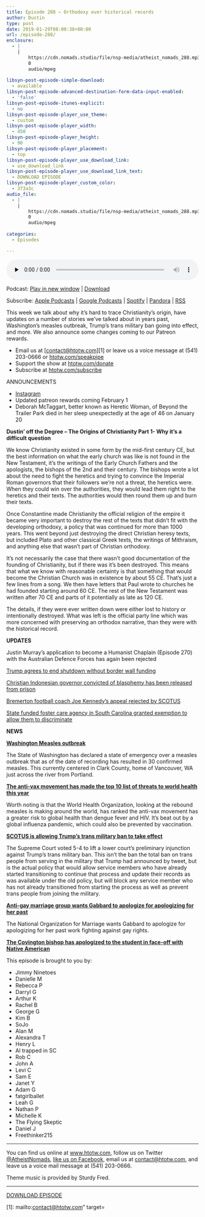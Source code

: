 ```yaml
---
title: Episode 288 – Orthodoxy over historical records
author: Dustin
type: post
date: 2019-01-29T08:00:38+00:00
url: /episode-288/
enclosure:
  - |
    |
        https://cdn.nomads.studio/file/nsp-media/atheist_nomads_288.mp3
        0
        audio/mpeg
        
libsyn-post-episode-simple-download:
  - available
libsyn-post-episode-advanced-destination-form-data-input-enabled:
  - 'false'
libsyn-post-episode-itunes-explicit:
  - no
libsyn-post-episode-player_use_theme:
  - custom
libsyn-post-episode-player_width:
  - 450
libsyn-post-episode-player_height:
  - 90
libsyn-post-episode-player_placement:
  - top
libsyn-post-episode-player_use_download_link:
  - use_download_link
libsyn-post-episode-player_use_download_link_text:
  - DOWNLOAD EPISODE
libsyn-post-episode-player_custom_color:
  - 373a3c
audio_file:
  - |
    |
        https://cdn.nomads.studio/file/nsp-media/atheist_nomads_288.mp3
        0
        audio/mpeg
        
categories:
  - Episodes

---
```

<div itemscope itemtype="http://schema.org/AudioObject">
  <meta itemprop="name" content="Episode 288 &#8211; Orthodoxy over historical records" />
  
  <meta itemprop="uploadDate" content="2019-01-29T01:00:38-07:00" />
  
  <meta itemprop="encodingFormat" content="audio/mpeg" />
  
  <meta itemprop="description" content="
This week we talk about why it's hard to trace Christianity's origin, have updates on a number of stories we've talked about in years past, Washington's measles outbreak, Trump's trans military ban going into effect, and more. We also announce some ..." />
  
  <meta itemprop="contentUrl" content="https://dts.podtrac.com/redirect.mp3/cdn.nomads.studio/file/nsp-media/atheist_nomads_288.mp3" />
  
  <div class="powerpress_player" id="powerpress_player_8551">
    <audio class="wp-audio-shortcode" id="audio-3353-295" preload="none" style="width: 100%;" controls="controls"><source type="audio/mpeg" src="https://dts.podtrac.com/redirect.mp3/cdn.nomads.studio/file/nsp-media/atheist_nomads_288.mp3?_=295" /><a href="https://dts.podtrac.com/redirect.mp3/cdn.nomads.studio/file/nsp-media/atheist_nomads_288.mp3">https://dts.podtrac.com/redirect.mp3/cdn.nomads.studio/file/nsp-media/atheist_nomads_288.mp3</a></audio>
  </div>
</div>

<p class="powerpress_links powerpress_links_mp3">
  Podcast: <a href="https://dts.podtrac.com/redirect.mp3/cdn.nomads.studio/file/nsp-media/atheist_nomads_288.mp3" class="powerpress_link_pinw" target="_blank" title="Play in new window" onclick="return powerpress_pinw('https://htotw.com/?powerpress_pinw=3353-podcast');" rel="nofollow">Play in new window</a> | <a href="https://dts.podtrac.com/redirect.mp3/cdn.nomads.studio/file/nsp-media/atheist_nomads_288.mp3" class="powerpress_link_d" title="Download" rel="nofollow" download="atheist_nomads_288.mp3">Download</a>
</p>

<p class="powerpress_links powerpress_subscribe_links">
  Subscribe: <a href="https://podcasts.apple.com/us/podcast/humanists-take-on-the-world/id530050098?mt=2&ls=1" class="powerpress_link_subscribe powerpress_link_subscribe_itunes" target="_blank" title="Subscribe on Apple Podcasts" rel="nofollow">Apple Podcasts</a> | <a href="https://www.google.com/podcasts?feed=aHR0cDovL2F0aGVpc3Rub21hZHMubGlic3luLmNvbS9yc3M%3D" class="powerpress_link_subscribe powerpress_link_subscribe_googleplay" target="_blank" title="Subscribe on Google Podcasts" rel="nofollow">Google Podcasts</a> | <a href="https://open.spotify.com/show/3LzK2xZGike6Tc1GEMtMbr?si=LieN9SNuTpq96smuaUsH8A" class="powerpress_link_subscribe powerpress_link_subscribe_spotify" target="_blank" title="Subscribe on Spotify" rel="nofollow">Spotify</a> | <a href="https://www.pandora.com/podcast/atheist-nomads/PC:10122?corr=62071012&part=ug" class="powerpress_link_subscribe powerpress_link_subscribe_pandora" target="_blank" title="Subscribe on Pandora" rel="nofollow">Pandora</a> | <a href="https://htotw.com/feed/podcast/" class="powerpress_link_subscribe powerpress_link_subscribe_rss" target="_blank" title="Subscribe via RSS" rel="nofollow">RSS</a>
</p>

This week we talk about why it&#8217;s hard to trace Christianity&#8217;s origin, have updates on a number of stories we&#8217;ve talked about in years past, Washington&#8217;s measles outbreak, Trump&#8217;s trans military ban going into effect, and more. We also announce some changes coming to our Patreon rewards.

<!--more-->

  * Email us at [contact@htotw.com][1] or leave us a voice message at (541) 203-0666 or <a href="https://htotw.com/speakpipe" target="_blank" rel="noopener">htotw.com/speakpipe</a>
  * Support the show at <a href="https://htotw.com/donate" target="_blank" rel="noopener">htotw.com/donate</a>
  * Subscribe at <a href="https://htotw.com/subscribe" target="_blank" rel="noopener">htotw.com/subscribe</a>

ANNOUNCEMENTS

  * <a href="https://www.instagram.com/atheistnomads/" target="_blank" rel="noopener">Instagram</a>
  * Updated patreon rewards coming February 1
  * Deborah McTaggart, better known as Heretic Woman, of Beyond the Trailer Park died in her sleep unexpectedly at the age of 46 on January 20

**Dustin’ off the Degree &#8211; The Origins of Christianity Part 1- Why it’s a difficult question**

We know Christianity existed in some form by the mid-first century CE, but the best information on what the early church was like is not found in the New Testament, it’s the writings of the Early Church Fathers and the apologists, the bishops of the 2nd and their century. The bishops wrote a lot about the need to fight the heretics and trying to convince the Imperial Roman governors that their followers we&#8217;re not a threat, the heretics were. When they could win over the authorities, they would lead them right to the heretics and their texts. The authorities would then round them up and burn their texts.

Once Constantine made Christianity the official religion of the empire it became very important to destroy the rest of the texts that didn&#8217;t fit with the developing orthodoxy, a policy that was continued for more than 1000 years. This went beyond just destroying the direct Christian heresy texts, but included Plato and other classical Greek texts, the writings of Mithraism, and anything else that wasn&#8217;t part of Christian orthodoxy.

It&#8217;s not necessarily the case that there wasn&#8217;t good documentation of the founding of Christianity, but if there was it&#8217;s been destroyed. This means that what we know with reasonable certainty is that something that would become the Christian Church was in existence by about 55 CE. That&#8217;s just a few lines from a song. We then have letters that Paul wrote to churches he had founded starting around 60 CE. The rest of the New Testament was written after 70 CE and parts of it potentially as late as 120 CE.

The details, if they were ever written down were either lost to history or intentionally destroyed. What was left is the official party line which was more concerned with preserving an orthodox narrative, than they were with the historical record.

**UPDATES**

Justin Murray’s application to become a Humanist Chaplain (Episode 270) with the Australian Defence Forces has again been rejected

<a href="https://www.axios.com/government-shutdown-trump-ends-short-term-bill-96e096b0-25b9-41d9-9292-c10686d48a56.html" target="_blank" rel="noopener">Trump agrees to end shutdown without border wall funding</a>

<a href="https://religionnews.com/2019/01/24/governor-convicted-of-blasphemy-freed-from-indonesian-prison" target="_blank" rel="noopener">Christian Indonesian governor convicted of blasphemy has been released from prison</a>

<a href="https://friendlyatheist.patheos.com/2019/01/22/supreme-court-wont-hear-case-of-wa-football-coach-fired-over-public-prayers/" target="_blank" rel="noopener">Bremerton football coach Joe Kennedy&#8217;s appeal rejected by SCOTUS</a><a></a>

<a> </a>

<a></a><a href="https://religionnews.com/2019/01/23/government-allows-s-c-foster-care-group-to-keep-protestants-only-policy/" target="_blank" rel="noopener">State funded foster care agency in South Carolina granted exemption to allow them to discriminate</a>

**NEWS**

**<a href="https://www.cbsnews.com/news/measles-outbreak-in-washington-state-leads-to-state-of-emergency/" target="_blank" rel="noopener">Washington Measles outbreak</a>**

The State of Washington has declared a state of emergency over a measles outbreak that as of the date of recording has resulted in 30 confirmed measles. This currently centered in Clark County, home of Vancouver, WA just across the river from Portland.

**<a href="https://www.newsweek.com/world-health-organization-who-un-global-health-air-pollution-anti-vaxxers-1292493" target="_blank" rel="noopener">The anti-vax movement has made the top 10 list of threats to world health this year</a>**

Worth noting is that the World Health Organization, looking at the rebound measles is making around the world, has ranked the anti-vax movement has a greater risk to global health than dengue fever and HIV. It’s beat out by a global influenza pandemic, which could also be prevented by vaccination.

**<a href="https://www.bloomberg.com/news/articles/2019-01-22/supreme-court-lets-trump-s-transgender-military-ban-take-effect" target="_blank" rel="noopener">SCOTUS is allowing Trump&#8217;s trans military ban to take effect</a>**

The Supreme Court voted 5-4 to lift a lower court’s preliminary injunction against Trump’s trans military ban. This isn’t the ban the total ban on trans people from serving in the military that Trump had announced by tweet, but is the actual policy that would allow service members who have already started transitioning to continue that process and update their records as was available under the old policy, but will block any service member who has not already transitioned from starting the process as well as prevent trans people from joining the military.

**<a href="https://friendlyatheist.patheos.com/2019/01/25/hate-group-tulsi-gabbard-must-apologize-for-apologizing-for-past-anti-gay-views/" target="_blank" rel="noopener">Anti-gay marriage group wants Gabbard to apologize for apologizing for her past</a>**

The National Organization for Marriage wants Gabbard to apologize for apologizing for her past work fighting against gay rights.

<a href="https://www.nbcnews.com/news/us-news/bishop-apologizes-teen-who-faced-native-american-n963056" target="_blank" rel="noopener"><strong>The Covington bishop has apologized to the student in face-off with Native American</strong></a>

This episode is brought to you by:

  * Jimmy Ninetoes
  * Danielle M
  * Rebecca P
  * Darryl G
  * Arthur K
  * Rachel B
  * George G
  * Kim B
  * SoJo
  * Alan M
  * Alexandra T
  * Henry L
  * Al trapped in SC
  * Rob C
  * John A
  * Levi C
  * Sam E
  * Janet Y
  * Adam G
  * fatgirlballet
  * Leah G
  * Nathan P
  * Michelle K
  * The Flying Skeptic
  * Daniel J
  * Freethinker215

<hr class="wp-block-separator" />

You can find us online at <a href="https://www.htotw.com/" target="_blank" rel="noopener">www.htotw.com</a>, follow us on Twitter <a href="https://twitter.com/AtheistNomads" target="_blank" rel="noopener">@AtheistNomads</a>, <a href="https://htotw.com/facebook" target="_blank" rel="noopener">like us on Facebook</a>, email us at <contact@htotw.com>, and leave us a voice mail message at (541) 203-0666.

Theme music is provided by Sturdy Fred.

<hr class="wp-block-separator" />

<a href="https://dts.podtrac.com/redirect.mp3/cdn.nomads.studio/file/nsp-media/atheist_nomads_288.mp3" target="_blank" rel="noreferrer noopener" aria-label="DOWNLOAD EPISODE (opens in a new tab)">DOWNLOAD EPISODE</a>

 [1]: mailto:contact@htotw.com” target=